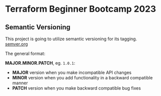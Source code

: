 # Terraform Beginner Bootcamp 2023

## Semantic Versioning

This project is going to utilize semantic versioning for its tagging.
[semver.org](https://semver.org/)


The general format:

**MAJOR.MINOR.PATCH**, eg. `1.0.1`:

- **MAJOR** version when you make incompatible API changes
- **MINOR** version when you add functionality in a backward compatible manner
- **PATCH** version when you make backward compatible bug fixes